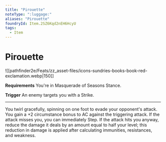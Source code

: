 ```yaml
---
title: "Pirouette"
noteType: ":luggage:"
aliases: "Pirouette"
foundryId: Item.2SZ6Kqd2nEH6HcyU
tags:
  - Item
---
```


# Pirouette
![[pathfinder2e/Feats/zz_asset-files/icons-sundries-books-book-red-exclamation.webp|150]]

**Requirements** You're in Masquerade of Seasons Stance.

**Trigger** An enemy targets you with a Strike.

* * *

You twirl gracefully, spinning on one foot to evade your opponent's attack. You gain a +2 circumstance bonus to AC against the triggering attack. If the attack misses you, you can immediately Step. If the attack hits you anyway, reduce the damage it deals by an amount equal to half your level; this reduction in damage is applied after calculating immunities, resistances, and weakness.
